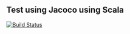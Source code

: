## Test using Jacoco using Scala

[![Build Status](https://travis-ci.org/FranklinChen/test-scct.png)](https://travis-ci.org/FranklinChen/test-scct)

